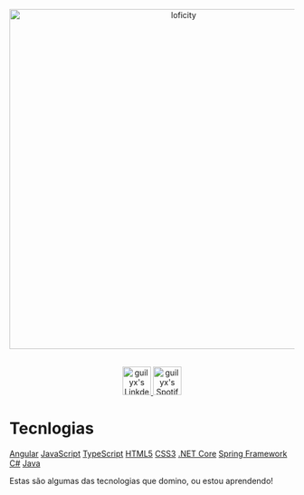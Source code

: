 


<p align="center">
<img alt="loficity" width="600px" src="https://github.com/HyunCafe/HyunCafe/raw/main/assests/loficity.gif"</img>
</p>

<p align="center">
<br/>
<a href="[https://www.linkedin.com/in/erwinlejeune-lkn](https://www.linkedin.com/in/jos%C3%A9-ruan-pontes-891a351b6/)">
  <img alt="guilyx's LinkdeIN" width="50px" src="https://user-images.githubusercontent.com/43545812/144035037-0f415fc7-9f96-4517-a370-ccc6e78a714b.png" />
</a>
<a href="https://open.spotify.com/user/11147618695?si=zZFn6uAGRLyoU02lsG50GA">
  <img alt="guilyx's Spotify" width="50px" src="https://user-images.githubusercontent.com/43545812/144035120-1ad5169b-91c7-4078-bef9-6a82c733f373.png" />
</a>
<br>
</p>


# Tecnlogias

<link rel="stylesheet" href="https://cdnjs.cloudflare.com/ajax/libs/font-awesome/5.15.3/css/all.min.css" integrity="sha512-LdYaACZaKgGJGgUf1HT9I3dGz10wP6fA2mwvNMuKGbgQlQVlSkpv0b5AfIDoz/ntXkU0JWhwBZMC7T3LYBcGw==" crossorigin="anonymous" referrerpolicy="no-referrer" />



<i class="fab fa-angular"></i> [Angular](https://angular.io/)
<i class="fab fa-js"></i> [JavaScript](https://developer.mozilla.org/en-US/docs/Web/JavaScript)
<i class="fab fa-js-square"></i> [TypeScript](https://www.typescriptlang.org/)
<i class="fab fa-html5"></i> [HTML5](https://developer.mozilla.org/en-US/docs/Web/Guide/HTML/HTML5)
<i class="fab fa-css3-alt"></i> [CSS3](https://developer.mozilla.org/en-US/docs/Web/CSS)
<i class="fab fa-dotnet"></i> [.NET Core](https://dotnet.microsoft.com/)
<i class="fab fa-spring"></i> [Spring Framework](https://spring.io/)
<i class="fab fa-csharp"></i> [C#](https://docs.microsoft.com/en-us/dotnet/csharp/)
<i class="fab fa-java"></i> [Java](https://docs.oracle.com/en/java/)




Estas são algumas das tecnologias que domino, ou estou aprendendo!





